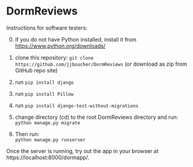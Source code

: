 # DormReviews

Instructions for software testers:

0. if you do not have Python installed, install it from https://www.python.org/downloads/
1. clone this repository: `git clone https://github.com/jjboucher/DormReviews` (or download as zip from GitHub repo site)

2. run `pip install django`
3. run `pip install Pillow`
4. run `pip install django-test-without-migrations`

5. change directory (cd) to the root DormReviews directory and run:<br />`python manage.py migrate`

6. Then run:<br />`python manage.py runserver`
  
Once the server is running, try out the app in your browser at https://localhost:8000/dormapp/.
